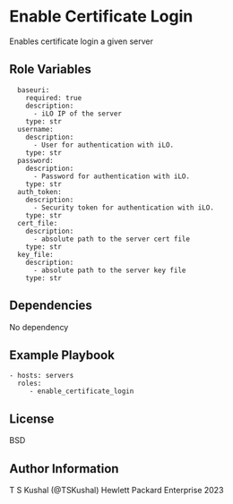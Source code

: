 Enable Certificate Login
=========

Enables certificate login a given server

Role Variables
--------------

```
  baseuri:
    required: true
    description:
      - iLO IP of the server
    type: str
  username:
    description:
      - User for authentication with iLO.
    type: str
  password:
    description:
      - Password for authentication with iLO.
    type: str
  auth_token:
    description:
      - Security token for authentication with iLO.
    type: str
  cert_file:
    description:
      - absolute path to the server cert file
    type: str
  key_file:
    description:
      - absolute path to the server key file
    type: str
```

Dependencies
------------

No dependency

Example Playbook
----------------

```
- hosts: servers
  roles:
     - enable_certificate_login
```

License
-------

BSD

Author Information
------------------

T S Kushal (@TSKushal) Hewlett Packard Enterprise 2023 